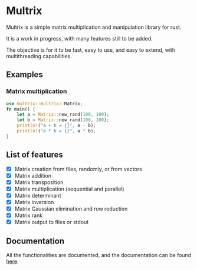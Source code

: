 # Multrix

Multrix is a simple matrix multiplication and manipulation library for rust.

It is a work in progress, with many features still to be added.

The objective is for it to be fast, easy to use, and easy to extend, with multithreading capabilities.

## Examples

### Matrix multiplication

```rust
use multrix::multrix::Matrix;
fn main() {
    let a = Matrix::new_rand(100, 100);
    let b = Matrix::new_rand(100, 100);
    println!("a + b = {}", a - b);
    println!("a * b = {}", a * b);
}
```

## List of features
- [x] Matrix creation from files, randomly, or from vectors
- [x] Matrix addition
- [x] Matrix transposition
- [x] Matrix multiplication (sequential and parallel)
- [x] Matrix determinant
- [x] Matrix inversion
- [x] Matrix Gaussian elimination and row reduction
- [x] Matrix rank
- [x] Matrix output to files or stdout

## Documentation

All the functionalities are documented, and the documentation can be found [here](https://docs.rs/multrix/).